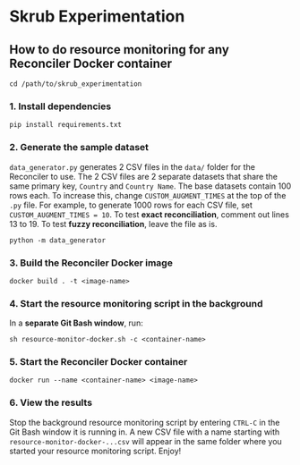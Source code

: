 # Skrub Experimentation

## How to do resource monitoring for any Reconciler Docker container

```
cd /path/to/skrub_experimentation
```

### 1. Install dependencies
```
pip install requirements.txt
```

### 2. Generate the sample dataset
`data_generator.py` generates 2 CSV files in the `data/` folder for the Reconciler to use.
The 2 CSV files are 2 separate datasets that share the same primary key, `Country` and `Country Name`.
The base datasets contain 100 rows each. To increase this, change `CUSTOM_AUGMENT_TIMES` at the top of the `.py` file. For example, to generate 1000 rows for each CSV file, set `CUSTOM_AUGMENT_TIMES = 10`.
To test **exact reconciliation**, comment out lines 13 to 19. To test **fuzzy reconciliation**, leave the file as is.
```
python -m data_generator
```

### 3. Build the Reconciler Docker image
```
docker build . -t <image-name>
```

### 4. Start the resource monitoring script in the background
In a **separate Git Bash window**, run:
```
sh resource-monitor-docker.sh -c <container-name>
```

### 5. Start the Reconciler Docker container
```
docker run --name <container-name> <image-name>
```

### 6. View the results
Stop the background resource monitoring script by entering `CTRL-C` in the Git Bash window it is running in.
A new CSV file with a name starting with `resource-monitor-docker-...csv` will appear in the same folder where you started your resource monitoring script. Enjoy!